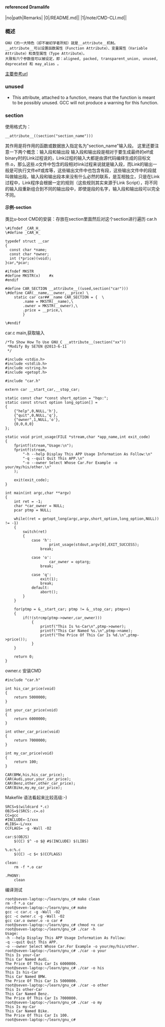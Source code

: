#### referenced Dramalife

|no|path|Remarks|
|0|/README.md||
|1|/note/CMD-CLI.md||

### 概述

```
GNU C的一大特色（却不被初学者所知）就是__attribute__机制。
__attribute__可以设置函数属性（Function Attribute）、变量属性（Variable Attribute）和类型属性（Type Attribute）。
大致有六个参数值可以被设定，即：aligned, packed, transparent_union, unused, deprecated 和 may_alias 。
```
[主要参考url](https://blog.csdn.net/tang_jin_chan/article/details/9079373)

### unused
- This attribute, attached to a function, means that the function is meant to be possibly unused. GCC will not produce a warning for this function.

### section
使用格式为：
```
__attribute__((section("section_name")))
```
其作用是将作用的函数或数据放入指定名为"section_name"输入段。
这里还要注意一下两个概念：输入段和输出段
输入段和输出段是相对于要生成最终的elf或binary时的Link过程说的，Link过程的输入大都是由源代码编绎生成的目标文件.o，那么这些.o文件中包含的段相对link过程来说就是输入段，而Link的输出一般是可执行文件elf或库等，这些输出文件中也包含有段，这些输出文件中的段就叫做输出段。输入段和输出段本来没有什么必然的联系，是互相独立，只是在Link过程中，Link程序会根据一定的规则（这些规则其实来源于Link Script），将不同的输入段重新组合到不同的输出段中，即使是段的名字，输入段和输出段可以完全不同。

#### 示例-section
类比u-boot CMD的安装：存放在section里面然后对这个section进行遍历
car.h
```
\#ifndef _CAR_H_
\#define _CAR_H_

typedef struct __car
{
  const char *name;
  const char *owner;
  int (*price)(void);
}car,*pcar;

#ifndef MKSTR
#define MKSTR(x)    #x
#endif

#define CAR_SECTION __attribute__((used,section("car")))
\#define CAR(__name,__owner,__price) \
    static car car##__name CAR_SECTION = {  \
        .name = MKSTR(__name),\
        .owner = MKSTR(__owner),\
        .price = __price,\
        }

\#endif
```
car.c
main,获取输入
```
/*To Show How To Use GNU_C __attribute__(section("xx"))
 *Modify By SE7EN @2013-6-11
 */

#include <stdio.h>
#include <stdlib.h>
#include <string.h>
#include <getopt.h>

#include "car.h"

extern car __start_car,__stop_car;

static const char *const short_option = "hqo:";
static const struct option long_option[] =
{
    {"help",0,NULL,'h'},
    {"quit",0,NULL,'q'},
    {"owner",1,NULL,'o'},
    {0,0,0,0}
};

static void print_usage(FILE *stream,char *app_name,int exit_code)
{
    fprintf(stream,"Usage:\n");
    fprintf(stream,
        "-h --help Display This APP Usage Information As Follow:\n"
        "-q --quit Quit This APP.\n"
        "-o --owner Select Whose Car.For Example -o your/my/his/other.\n"
    );

    exit(exit_code);
}

int main(int argc,char **argv)
{
    int ret = -1;
    char *car_owner = NULL;
    pcar ptmp = NULL;

    while((ret = getopt_long(argc,argv,short_option,long_option,NULL)) != -1)
    {
        switch(ret)
        {
            case 'h':
                    print_usage(stdout,argv[0],EXIT_SUCCESS);
                break;

            case 'o':
                    car_owner = optarg;
                break;

            case 'q':
                exit(1);
                break;
            default:
                abort();
        }
    }

    for(ptmp = &__start_car; ptmp != &__stop_car; ptmp++)
    {
        if(!(strcmp(ptmp->owner,car_owner)))
            {
                printf("This Is %s-Car\n",ptmp->owner);
                printf("This Car Named %s.\n",ptmp->name);
                printf("The Price Of This Car Is %d.\n",ptmp->price());
            }
    }

    return 0;
}
```
owner.c
安装CMD
```
#include "car.h"

int his_car_price(void)
{
    return 5000000;
}

int your_car_price(void)
{
    return 6000000;
}

int other_car_price(void)
{
    return 7000000;
}

int my_car_price(void)
{
    return 100;
}

CAR(BMW,his,his_car_price);
CAR(Audi,your,your_car_price);
CAR(Benz,other,other_car_price);
CAR(Bike,my,my_car_price);
```
Makefile
语法看起来比较高级:-)
```
SRCS=$(wildcard *.c)
OBJS=$(SRCS:.c=.o)
CC=gcc
#INCLUDE=-I/xxx
#LIBS=-L/xxx
CCFLAGS= -g -Wall -O2

car:$(OBJS)
    $(CC) $^ -o $@ #$(INCLUDE) $(LIBS)

%.o:%.c
    $(CC) -c $< $(CCFLAGS)

clean:
    rm -f *.o car

.PHONY:
    clean
```
编译测试
```
root@seven-laptop:~/learn/gnu_c# make clean
rm -f *.o car
root@seven-laptop:~/learn/gnu_c# make
gcc -c car.c -g -Wall -O2
gcc -c owner.c -g -Wall -O2
gcc car.o owner.o -o car #
root@seven-laptop:~/learn/gnu_c# chmod +x car
root@seven-laptop:~/learn/gnu_c# ./car -h
Usage:
-h --help Display This APP Usage Information As Follow:
-q --quit Quit This APP.
-o --owner Select Whose Car.For Example -o your/my/his/other.
root@seven-laptop:~/learn/gnu_c# ./car -o your
This Is your-Car
This Car Named Audi.
The Price Of This Car Is 6000000.
root@seven-laptop:~/learn/gnu_c# ./car -o his
This Is his-Car
This Car Named BMW.
The Price Of This Car Is 5000000.
root@seven-laptop:~/learn/gnu_c# ./car -o other
This Is other-Car
This Car Named Benz.
The Price Of This Car Is 7000000.
root@seven-laptop:~/learn/gnu_c# ./car -o my
This Is my-Car
This Car Named Bike.
The Price Of This Car Is 100.
root@seven-laptop:~/learn/gnu_c#
```
